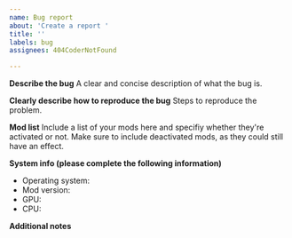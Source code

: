 ```yaml
---
name: Bug report
about: 'Create a report '
title: ''
labels: bug
assignees: 404CoderNotFound

---
```


**Describe the bug**
A clear and concise description of what the bug is.

**Clearly describe how to reproduce the bug**
Steps to reproduce the problem.

**Mod list**
Include a list of your mods here and specifiy whether they're activated or not. Make sure to include deactivated mods, as they could still have an effect.

**System info (please complete the following information)**
 - Operating system: 
 - Mod version:
 - GPU:
 - CPU:

<!--- 
Alternatively, you can attach the "exported game debug info.md" file and omit all the game and system information. You can generate this file by pressing the button in the Information page in the game. 
--->

**Additional notes**
